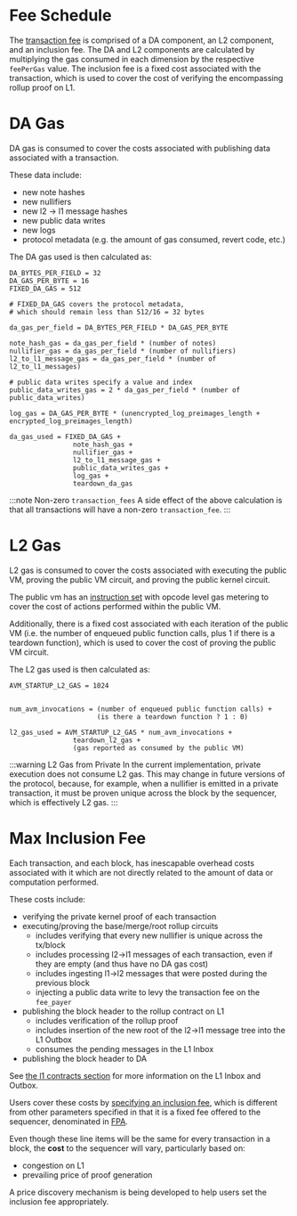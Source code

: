 # Fee Schedule

The  [transaction fee](./specifying-gas-fee-info.md#transaction-fee) is comprised of a DA component, an L2 component, and an inclusion fee. The DA and L2 components are calculated by multiplying the gas consumed in each dimension by the respective `feePerGas` value. The inclusion fee is a fixed cost associated with the transaction, which is used to cover the cost of verifying the encompassing rollup proof on L1.

# DA Gas

DA gas is consumed to cover the costs associated with publishing data associated with a transaction.

These data include:
  - new note hashes
  - new nullifiers
  - new l2 -> l1 message hashes
  - new public data writes
  - new logs
  - protocol metadata (e.g. the amount of gas consumed, revert code, etc.)

The DA gas used is then calculated as:

```
DA_BYTES_PER_FIELD = 32
DA_GAS_PER_BYTE = 16
FIXED_DA_GAS = 512

# FIXED_DA_GAS covers the protocol metadata,
# which should remain less than 512/16 = 32 bytes

da_gas_per_field = DA_BYTES_PER_FIELD * DA_GAS_PER_BYTE

note_hash_gas = da_gas_per_field * (number of notes)
nullifier_gas = da_gas_per_field * (number of nullifiers)
l2_to_l1_message_gas = da_gas_per_field * (number of l2_to_l1_messages)

# public data writes specify a value and index
public_data_writes_gas = 2 * da_gas_per_field * (number of public_data_writes)

log_gas = DA_GAS_PER_BYTE * (unencrypted_log_preimages_length + encrypted_log_preimages_length)

da_gas_used = FIXED_DA_GAS +
                note_hash_gas +
                nullifier_gas +
                l2_to_l1_message_gas +
                public_data_writes_gas +
                log_gas +
                teardown_da_gas
```

:::note Non-zero `transaction_fees`
A side effect of the above calculation is that all transactions will have a non-zero `transaction_fee`.
:::

# L2 Gas

L2 gas is consumed to cover the costs associated with executing the public VM, proving the public VM circuit, and proving the public kernel circuit.

The public vm has an [instruction set](../public-vm/instruction-set.mdx) with opcode level gas metering to cover the cost of actions performed within the public VM.

Additionally, there is a fixed cost associated with each iteration of the public VM (i.e. the number of enqueued public function calls, plus 1 if there is a teardown function), which is used to cover the cost of proving the public VM circuit.

The L2 gas used is then calculated as:

```
AVM_STARTUP_L2_GAS = 1024


num_avm_invocations = (number of enqueued public function calls) +
                      (is there a teardown function ? 1 : 0)

l2_gas_used = AVM_STARTUP_L2_GAS * num_avm_invocations + 
                teardown_l2_gas +
                (gas reported as consumed by the public VM)
```

:::warning L2 Gas from Private
In the current implementation, private execution does not consume L2 gas. This may change in future versions of the protocol, because, for example, when a nullifier is emitted in a private transaction, it must be proven unique across the block by the sequencer, which is effectively L2 gas.
:::

# Max Inclusion Fee

Each transaction, and each block, has inescapable overhead costs associated with it which are not directly related to the amount of data or computation performed. 

These costs include:
- verifying the private kernel proof of each transaction
- executing/proving the base/merge/root rollup circuits
  - includes verifying that every new nullifier is unique across the tx/block
  - includes processing l2->l1 messages of each transaction, even if they are empty (and thus have no DA gas cost)
  - includes ingesting l1->l2 messages that were posted during the previous block
  - injecting a public data write to levy the transaction fee on the `fee_payer`
- publishing the block header to the rollup contract on L1
  - includes verification of the rollup proof
  - includes insertion of the new root of the l2->l1 message tree into the L1 Outbox
  - consumes the pending messages in the L1 Inbox
- publishing the block header to DA

See [the l1 contracts section](../l1-smart-contracts/index.md) for more information on the L1 Inbox and Outbox.

Users cover these costs by [specifying an inclusion fee](./specifying-gas-fee-info.md#specifying-gas--fee-info), which is different from other parameters specified in that it is a fixed fee offered to the sequencer, denominated in [FPA](./fee-payment-asset.md). 

Even though these line items will be the same for every transaction in a block, the **cost** to the sequencer will vary, particularly based on:
- congestion on L1
- prevailing price of proof generation

A price discovery mechanism is being developed to help users set the inclusion fee appropriately.


